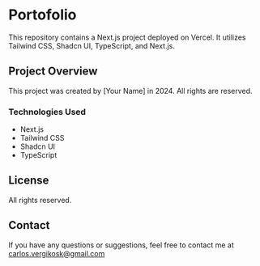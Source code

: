 # Portofolio

This repository contains a Next.js project deployed on Vercel. It utilizes Tailwind CSS, Shadcn UI, TypeScript, and Next.js. 

## Project Overview

This project was created by [Your Name] in 2024. All rights are reserved.

### Technologies Used

- Next.js
- Tailwind CSS
- Shadcn UI
- TypeScript

## License
All rights reserved.

## Contact
If you have any questions or suggestions, feel free to contact me at carlos.vergikosk@gmail.com
